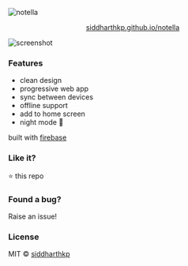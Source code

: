 ![notella](https://github.com/siddharthkp/notella/blob/master/art/banner.png?raw=true?raw=true)

<p align="center"><a href="https://siddharthkp.github.io/notella">siddharthkp.github.io/notella</a></p>

![screenshot](https://github.com/siddharthkp/notella/blob/master/art/screen.png?raw=true?raw=true)

### Features

* clean design
* progressive web app
* sync between devices
* offline support
* add to home screen
* night mode 🌚

built with [firebase](https://firebase.google.com)

### Like it?

:star: this repo

### Found a bug?

Raise an issue!

### License

MIT © [siddharthkp](https://github.com/siddharthkp)
